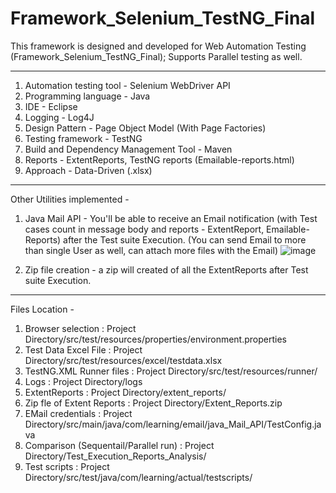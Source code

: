 # Framework_Selenium_TestNG_Final
This framework is designed and developed for Web Automation Testing (Framework_Selenium_TestNG_Final); Supports Parallel testing as well.

--------------------------------------------------------------------------------------------------------------------

1.  Automation testing tool - Selenium WebDriver API
2.  Programming language - Java
3.  IDE - Eclipse
4.  Logging - Log4J
5.  Design Pattern - Page Object Model (With Page Factories)
6.  Testing framework - TestNG
7.  Build and Dependency Management Tool - Maven
8.  Reports - ExtentReports, TestNG reports (Emailable-reports.html)
9.  Approach - Data-Driven (.xlsx)
-----------------
Other Utilities implemented - 
1. Java Mail API - You'll be able to receive an Email notification (with Test cases count in message body and reports - ExtentReport, Emailable-Reports) after the Test suite Execution. 
(You can send Email to more than single User as well, can attach more files with the Email)
![image](https://user-images.githubusercontent.com/26399692/132939837-da66c77d-4c65-4b5f-b721-c1a64b51ba85.png)

2. Zip file creation - a zip will created of all the ExtentReports after Test suite Execution.
-----------------
Files Location - 
1. Browser selection : Project Directory/src/test/resources/properties/environment.properties
2. Test Data Excel File : Project Directory/src/test/resources/excel/testdata.xlsx
3. TestNG.XML Runner files : Project Directory/src/test/resources/runner/
4. Logs : Project Directory/logs
5. ExtentReports : Project Directory/extent_reports/
6. Zip fle of Extent Reports : Project Directory/Extent_Reports.zip
7. EMail credentials : Project Directory/src/main/java/com/learning/email/java_Mail_API/TestConfig.java
8. Comparison (Sequentail/Parallel run) : Project Directory/Test_Execution_Reports_Analysis/
9. Test scripts : Project Directory/src/test/java/com/learning/actual/testscripts/

